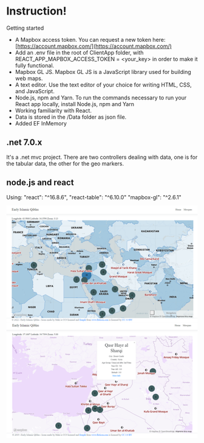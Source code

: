 # Instruction!
Getting started
 -  A Mapbox access token. You can request a new token here: [https://account.mapbox.com/](https://account.mapbox.com/) 
 -  Add an .env file in the root of ClientApp folder, with REACT_APP_MAPBOX_ACCESS_TOKEN = <your_key> in order to make it fully functional. 
 -  Mapbox GL JS. Mapbox GL JS is a JavaScript library used for building web maps.
 -  A text editor. Use the text editor of your choice for writing HTML, CSS, and JavaScript.
 -  Node.js, npm and Yarn. To run the commands necessary to run your React app locally, install Node.js, npm and Yarn
 -  Working familiarity with React.  
 -  Data is stored in the /Data folder as json file.
 -  Added EF InMemory


## .net 7.0.x

 It's a .net mvc project. There are two controllers dealing with data, one is for the tabular data, the other for the geo markers.

## node.js and react

Using:
        "react": "^16.8.6",
        "react-table": "^6.10.0"
        "mapbox-gl": "^2.6.1" 

![Qiblas](qiblas2.png)
![Qiblas](qiblas.PNG)